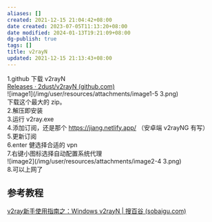 ```yaml
---
aliases: []
created: 2021-12-15 21:04:42+08:00
date created: 2023-07-05T11:13:20+08:00
date modified: 2024-01-13T19:21:09+08:00
dg-publish: true
tags: []
title: v2rayN
updated: 2021-12-15 21:13:43+08:00
---
```


1.github 下载 v2rayN  
[Releases · 2dust/v2rayN (github.com)](https://github.com/2dust/v2rayN/releases)  
![image1](/img/user/resources/attachments/image1-5 3.png)  
下载这个最大的 zip。  
2.解压即安装  
3.运行 v2ray.exe  
4.添加订阅，还是那个 https://jiang.netlify.app/  （安卓端 v2rayNG 有写）  
5.更新订阅  
6.enter 健选择合适的 vpn  
7.右键小图标选择自动配置系统代理  
![image2](/img/user/resources/attachments/image2-4 3.png)  
8.可以上网了

## 参考教程 
[v2ray新手使用指南之：Windows v2rayN \| 搜百谷 (sobaigu.com)](https://sobaigu.com/v2ray-windows-v2rayN.html)